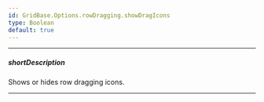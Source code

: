 ```yaml
---
id: GridBase.Options.rowDragging.showDragIcons
type: Boolean
default: true
---
```

---
##### shortDescription
Shows or hides row dragging icons.

---
<!-- Description goes here -->